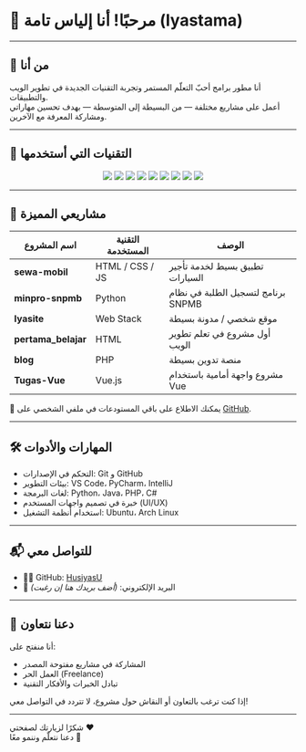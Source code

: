 # 👋 مرحبًا! أنا إلياس تامة (Iyastama)

---

## 🎯 من أنا

أنا مطور برامج أحبّ التعلّم المستمر وتجربة التقنيات الجديدة في تطوير الويب والتطبيقات.  
أعمل على مشاريع مختلفة — من البسيطة إلى المتوسطة — بهدف تحسين مهاراتي ومشاركة المعرفة مع الآخرين.

---

## 🧠 التقنيات التي أستخدمها

<p align="center">
  <img src="https://img.shields.io/badge/C%23-239120?style=for-the-badge&logo=c-sharp&logoColor=white"/>
  <img src="https://img.shields.io/badge/Java-ED8B00?style=for-the-badge&logo=openjdk&logoColor=white"/>
  <img src="https://img.shields.io/badge/Python-3776AB?style=for-the-badge&logo=python&logoColor=white"/>
  <img src="https://img.shields.io/badge/PHP-777BB4?style=for-the-badge&logo=php&logoColor=white"/>
  <img src="https://img.shields.io/badge/Laravel-FF2D20?style=for-the-badge&logo=laravel&logoColor=white"/>
  <img src="https://img.shields.io/badge/Vue.js-42B883?style=for-the-badge&logo=vue.js&logoColor=white"/>
  <img src="https://img.shields.io/badge/Unity-100000?style=for-the-badge&logo=unity&logoColor=white"/>
  <img src="https://img.shields.io/badge/Ubuntu-E95420?style=for-the-badge&logo=ubuntu&logoColor=white"/>
  <img src="https://img.shields.io/badge/Arch%20Linux-1793D1?style=for-the-badge&logo=arch-linux&logoColor=white"/>
</p>

---

## 📂 مشاريعي المميزة

| اسم المشروع | التقنية المستخدمة | الوصف |
|--------------|------------------|--------|
| **sewa-mobil** | HTML / CSS / JS | تطبيق بسيط لخدمة تأجير السيارات |
| **minpro-snpmb** | Python | برنامج لتسجيل الطلبة في نظام SNPMB |
| **Iyasite** | Web Stack | موقع شخصي / مدونة بسيطة |
| **pertama_belajar** | HTML | أول مشروع في تعلم تطوير الويب |
| **blog** | PHP | منصة تدوين بسيطة |
| **Tugas-Vue** | Vue.js | مشروع واجهة أمامية باستخدام Vue |

🔗 يمكنك الاطلاع على باقي المستودعات في ملفي الشخصي على [GitHub](https://github.com/HusiyasU).

---

## 🛠️ المهارات والأدوات

- التحكم في الإصدارات: Git و GitHub  
- بيئات التطوير: VS Code، PyCharm، IntelliJ  
- لغات البرمجة: Python، Java، PHP، C#  
- خبرة في تصميم واجهات المستخدم (UI/UX)  
- استخدام أنظمة التشغيل: Ubuntu، Arch Linux  

---

## 📬 للتواصل معي

- 🧑‍💻 GitHub: [HusiyasU](https://github.com/HusiyasU)  
- 📧 البريد الإلكتروني: *(أضف بريدك هنا إن رغبت)*  

---

## 🤝 دعنا نتعاون

أنا منفتح على:
- المشاركة في مشاريع مفتوحة المصدر  
- العمل الحر (Freelance)  
- تبادل الخبرات والأفكار التقنية  

إذا كنت ترغب بالتعاون أو النقاش حول مشروع، لا تتردد في التواصل معي!

---

شكرًا لزيارتك لصفحتي ❤️  
دعنا نتعلّم وننمو معًا 🌱
